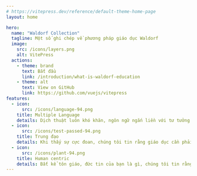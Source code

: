 ```yaml
---
# https://vitepress.dev/reference/default-theme-home-page
layout: home

hero:
  name: "Waldorf Collection"
  tagline: Một số ghi chép về phương pháp giáo dục Waldorf
  image:
    src: /icons/layers.png
    alt: VitePress
  actions:
    - theme: brand
      text: Bắt đầu
      link: /introduction/what-is-waldorf-education
    - theme: alt
      text: View on GitHub
      link: https://github.com/vuejs/vitepress
features:
  - icon:
      src: /icons/language-94.png
    title: Multiple Language
    details: Dịch thuật luôn khó khăn, ngôn ngữ ngắn liền với tư tưởng của một dân tộc, một quốc gia. Việt dịch là không hoàn hảo, vậy chúng tôi xin để lại văn bản gốc để đọc giả tự mình nghiệm lấy nếu có thể.
  - icon:
      src: /icons/test-passed-94.png
    title: Trung đạo
    details: Khi thấy sự cực đoan, chúng tôi tin rằng giáo dục cần phải trung đạo, không quá cứng nhắc, không quá lỏng lẻo. Sự giáo dục đúng giống như đi trên chỉ mảnh, không thể quá chặt, cũng không thể quá lỏng. Thiếu một chút, thừa một chút đều không tốt.
  - icon:
      src: /icons/plant-94.png
    title: Human centric
    details: Bất kể tôn giáo, đức tin của bạn là gì, chúng tôi tin rằng, trong giáo dục con người thì con người phải là trung tâm.
---
```

<style lang="css">
:root {
  --vp-home-hero-name-color: transparent;
  --vp-home-hero-name-background: -webkit-linear-gradient(120deg, #bd34fe 30%, #41d1ff);

  --vp-home-hero-image-background-image: linear-gradient(-45deg, #bd34fe 50%, #47caff 50%);
  --vp-home-hero-image-filter: blur(44px);
}

@media (min-width: 640px) {
  :root {
    --vp-home-hero-image-filter: blur(56px);
  }
}

@media (min-width: 960px) {
  :root {
    --vp-home-hero-image-filter: blur(68px);
  }
}
</style>
